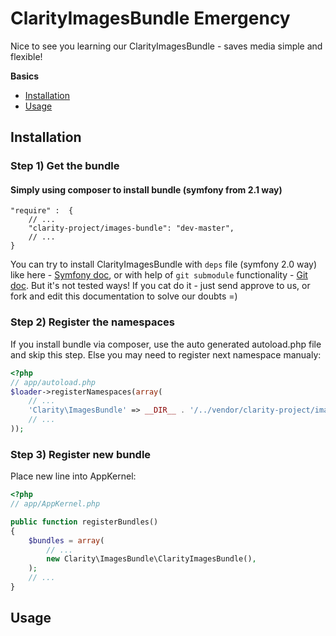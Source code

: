 ClarityImagesBundle Emergency
==========================

Nice to see you learning our ClarityImagesBundle - saves media simple and flexible!

**Basics**

* [Installation](#installation)
* [Usage](#usage)

<a name="installation"></a>

## Installation

### Step 1) Get the bundle

#### Simply using composer to install bundle (symfony from 2.1 way)

    "require" :  {
        // ...
        "clarity-project/images-bundle": "dev-master",
        // ...
    }

You can try to install ClarityImagesBundle with `deps` file (symfony 2.0 way) like here -  [Symfony doc](http://symfony.com/doc/2.0/cookbook/workflow/new_project_git.html#managing-vendor-libraries-with-bin-vendors-and-deps), 
or with help of `git submodule` functionality - [Git doc](http://git-scm.com/book/en/Git-Tools-Submodules#Starting-with-Submodules).
But it's not tested ways! If you cat do it - just send approve to us, or fork and edit this documentation to solve our doubts =)

### Step 2) Register the namespaces

If you install bundle via composer, use the auto generated autoload.php file and skip this step.
Else you may need to register next namespace manualy:

``` php
<?php
// app/autoload.php
$loader->registerNamespaces(array(
    // ...
    'Clarity\ImagesBundle' => __DIR__ . '/../vendor/clarity-project/images-bundle/Clarity/ImagesBundle',
    // ...
));
```

### Step 3) Register new bundle

Place new line into AppKernel:

``` php
<?php
// app/AppKernel.php

public function registerBundles()
{
    $bundles = array(
        // ...
        new Clarity\ImagesBundle\ClarityImagesBundle(),
    );
    // ...
}
```

<a name="usage"></a>

## Usage
